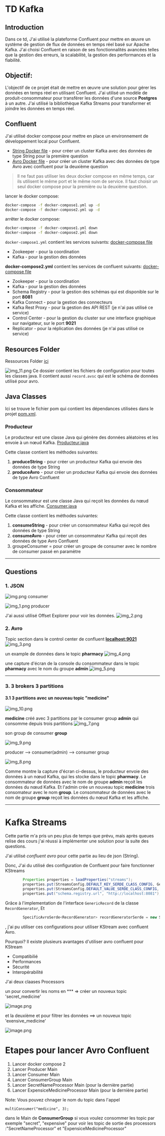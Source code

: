 
# TD Kafka

## Introduction

Dans ce td, J'ai utilisé la plateforme Confluent pour mettre en œuvre un système de gestion de flux de données en temps réel basé sur Apache Kafka.
J'ai choisi Confluent en raison de ses fonctionnalités avancées telles que la gestion des erreurs, la scalabilité, la gestion des performances et la fiabilité.

## Objectif:

L'objectif de ce projet était de mettre en œuvre une solution pour gérer les données en temps réel en utilisant
Confluent. J'ai utilisé un modèle de produit-consommateur pour transférer les données d'une source **Postgres** à un
autre. J'ai utilisé la bibliothèque Kafka Streams pour transformer et joindre les données en temps réel.

## Confluent

J'ai utilisé docker compose pour mettre en place un environnement de développement local pour Confluent.

* [String Docker file](docker-compose1.yml) - pour créer un cluster Kafka avec des données de type String pour la
  première question
* [Avro Docker file](docker-compose2.yml) - pour créer un cluster Kafka avec des données de type Avro avec confluent
  pour la deuxième question

> Il ne faut pas utiliser les deux docker compose en même temps, car ils utilisent le même port et le même nom de
> service.
> Il faut choisir un seul docker compose pour la première ou la deuxième question.

lancer le docker compose:

```bash
docker-compose -f docker-compose1.yml up -d
docker-compose -f docker-compose2.yml up -d
```

arrêter le docker compose:

```bash
docker-compose -f docker-compose1.yml down
docker-compose -f docker-compose2.yml down
```

```docker-compose1.yml``` contient les services suivants: [docker-compose file](docker-compose1.yml)

* Zookeeper - pour la coordination
* Kafka - pour la gestion des données

**docker-compose2.yml** contient les services de confluent suivants: [docker-compose file](docker-compose2.yml)

* Zookeeper - pour la coordination
* Kafka - pour la gestion des données
* Schema Registry - pour la gestion des schémas qui est disponible sur le port **8081**
* Kafka Connect - pour la gestion des connecteurs
* Kafka Rest Proxy - pour la gestion des API REST (je n'ai pas utilisé ce service)
* Control Center - pour la gestion du cluster sur une interface graphique sur navigateur, sur le port **9021**
* Replicator - pour la réplication des données (je n'ai pas utilisé ce service)

## Resources Folder

Ressources Folder [ici](./src/main/resources)

![img_11.png](img_11.png)
Ce dossier contient les fichiers de configuration pour toutes les classes java.
Il contient aussi ```record.avsc``` qui est le schéma de données utilisé pour avro.

## Java Classes

Ici se trouve le fichier pom qui contient les dépendances utilisées dans le projet [pom.xml](pom.xml).

### Producteur

Le producteur est une classe Java qui génère des données aléatoires et les envoie à un nœud
Kafka. [Producteur.java](src/main/java/org/example/client/Producer.java)

Cette classe contient les méthodes suivantes:

1. **produceString** - pour créer un producteur Kafka qui envoie des données de type String
2. **produceAvro** - pour créer un producteur Kafka qui envoie des données de type Avro Confluent

### Consommateur

Le consommateur est une classe Java qui reçoit les données du nœud Kafka et les
affiche. [Consumer.java](src/main/java/org/example/client/Consumer.java)

Cette classe contient les méthodes suivantes:

1. **consumeString** - pour créer un consommateur Kafka qui reçoit des données de type String
2. **consumeAvro** - pour créer un consommateur Kafka qui reçoit des données de type Avro Confluent
3. groupeConsumer = pour créer un groupe de consumer avec le nombre de consumer passé en paramètre

---

## Questions

### 1. JSON

![img.png](assets/img.png) consumer

![img_1.png](assets/img_1.png) producer

J'ai aussi utilisé Offset Explorer pour voir les données.
![img_2.png](assets/img_2.png)

### 2. Avro

Topic section dans le control center de confluent **[localhost:9021](http://localhost:9021/)**
![img_3.png](assets/img_3.png)

un example de données dans le topic **pharmacy**
![img_4.png](assets/img_4.png)

une capture d'écran de la console du consommateur dans le topic **pharmacy** avec le nom du groupe **admin**
![img_5.png](assets/img_5.png)

---

### 3. 3 brokers 3 partitions

#### 3.1 3 partitions avec un nouveau topic "medicine"

![img_10.png](assets/img_10.png)

**medicine** créé avec 3 partitions par le consumer group **admin** qui consomme depuis trois partitions
![img_7.png](assets/img_7.png)

son group de consumer **group**

![img_9.png](assets/img_9.png)

producer --> consumer(admin) --> consumer group

![img_8.png](assets/img_8.png)

Comme montre la capture d'écran ci-dessus, le producteur envoie des données à un nœud Kafka, qui les stocke dans le topic **pharmacy**. Le consommateur de données avec le nom de groupe **admin** reçoit les données du nœud Kafka.
Et l'admin crée un nouveau topic **medicine** trois consomateur avec le nom **group**.
Le consommateur de données avec le nom de groupe **group** reçoit les données du nœud Kafka et les affiche.

---

# Kafka Streams

Cette partie m'a pris un peu plus de temps que prévu, mais après queues relise des cours j'ai réussi à implémenter une solution pour la suite des questions.

J'ai utilisé *confluent avro* pour cette partie au lieu de json (String).

Donc, J'ai du utilisé des configuration de Confluent pour faire fonctionner KStreams

```java
        Properties properties = loadProperties("streams");
        properties.put(StreamsConfig.DEFAULT_KEY_SERDE_CLASS_CONFIG, GenericAvroSerde.class);
        properties.put(StreamsConfig.DEFAULT_VALUE_SERDE_CLASS_CONFIG, GenericAvroSerde.class);
        properties.put("schema.registry.url", "http://localhost:8081");
```

Grâce à l'implementation de l'interface ```GenericRecord```  de la classe ```RecordGenerator```, Et

```java
        SpecificAvroSerde<RecordGenerator> recordGeneratorSerde = new SpecificAvroSerde<>();
```

, j'ai pu utiliser ces configurations pour utiliser KStream avec confluent Avro.

Pourquoi? Il existe plusieurs avantages d'utiliser avro confluent pour KStream

* Compatibilié
* Performances
* Sécurité
* Interopérabilité

J'ai deux claases Processors

un pour convertir les noms en *** => créer un nouveux topic 'secret_medicine'

![image.png](./assets/image.png)

et la deuxième et pour filtrer les données ==> un nouveux topic 'exensive_medicine'

![image.png](assets/imeage.png)

# Etapes pour lancer Avro Confluent

1. Lancer docker compose 2
2. Lancer Producer Main
3. Lancer Consumer Main
4. Lancer ConsumerGroup Main
5. Lancer SecretNameProcessor Main (pour la dernière partie)
6. Lancer ExpensiceMedicineProcessor Main (pour la dernière partie)

Note: Vous pouvez chnager le nom du topic dans l'appel

```
multiConsumer("medicine", 3);
``````

dans le Main de **ConsumerGroup** si vous voulez consommer les topic par exemple "secret", "expensive" pour voir les topic de sortie des processors :"SecretNameProcessor" et "ExpensiceMedicineProcessor"
